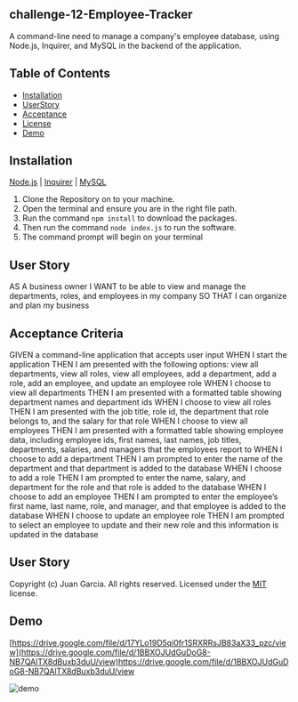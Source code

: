 ## challenge-12-Employee-Tracker
A command-line need to manage a company's employee database, using Node.js, Inquirer, and MySQL in the backend of the application.

## Table of Contents
* [Installation](#installation)
* [UserStory](#userstory)
* [Acceptance](#acceptance)
* [License](#license)
* [Demo](#demo)

## Installation
[Node.js](https://nodejs.org/en/) | [Inquirer](https://www.npmjs.com/package/inquirer) | [MySQL](https://www.npmjs.com/package/mysql2)

1. Clone the Repository on to your machine.
2. Open the terminal and ensure you are in the right file path.
3. Run the command ```npm install``` to download the packages.
4. Then run the command ```node index.js``` to run the software.
5. The command prompt will begin on your terminal

## User Story

AS A business owner
I WANT to be able to view and manage the departments, roles, and employees in my company
SO THAT I can organize and plan my business

## Acceptance Criteria

GIVEN a command-line application that accepts user input
WHEN I start the application
THEN I am presented with the following options: view all departments, view all roles, view all employees, add a department, add a role, add an employee, and update an employee role
WHEN I choose to view all departments
THEN I am presented with a formatted table showing department names and department ids
WHEN I choose to view all roles
THEN I am presented with the job title, role id, the department that role belongs to, and the salary for that role
WHEN I choose to view all employees
THEN I am presented with a formatted table showing employee data, including employee ids, first names, last names, job titles, departments, salaries, and managers that the employees report to
WHEN I choose to add a department
THEN I am prompted to enter the name of the department and that department is added to the database
WHEN I choose to add a role
THEN I am prompted to enter the name, salary, and department for the role and that role is added to the database
WHEN I choose to add an employee
THEN I am prompted to enter the employee’s first name, last name, role, and manager, and that employee is added to the database
WHEN I choose to update an employee role
THEN I am prompted to select an employee to update and their new role and this information is updated in the database

## User Story
  Copyright (c) Juan Garcia. All rights reserved. 
  Licensed under the [MIT](LICENSE) license.

## Demo
<a herf= [https://drive.google.com/file/d/17YLo19D5qi0fr1SRXRRsJB83aX33_pzc/view](https://drive.google.com/file/d/1BBXOJUdGuDoG8-NB7QAlTX8dBuxb3duU/view)> [https://drive.google.com/file/d/17YLo19D5qi0fr1SRXRRsJB83aX33_pzc/view](https://drive.google.com/file/d/1BBXOJUdGuDoG8-NB7QAlTX8dBuxb3duU/view)https://drive.google.com/file/d/1BBXOJUdGuDoG8-NB7QAlTX8dBuxb3duU/view</a>

![demo](./Assets/Screenshot%202023-10-23%20at%204.14.33 PM.png)

